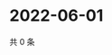 # 2022-06-01

共 0 条

<!-- BEGIN WEIBO -->
<!-- 最后更新时间 Wed Jun 01 2022 04:16:09 GMT+0800 (China Standard Time) -->

<!-- END WEIBO -->

